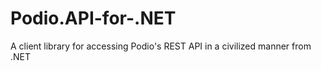 Podio.API-for-.NET
==================

A client library for accessing Podio's REST API in a civilized manner from .NET